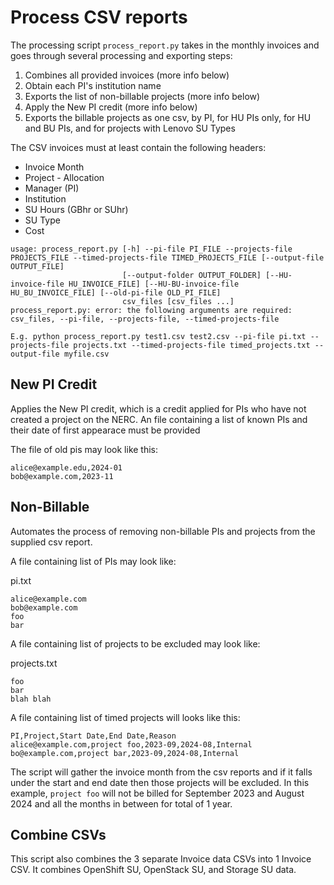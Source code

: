 # Process CSV reports

The processing script `process_report.py` takes in the monthly invoices and goes through several processing and exporting steps:
1. Combines all provided invoices (more info below)
2. Obtain each PI's institution name
3. Exports the list of non-billable projects (more info below)
4. Apply the New PI credit (more info below)
5. Exports the billable projects as one csv, by PI, for HU PIs only, for HU and BU PIs, and for projects with Lenovo SU Types

The CSV invoices must at least contain the following headers:
- Invoice Month
- Project - Allocation
- Manager (PI)
- Institution
- SU Hours (GBhr or SUhr)
- SU Type
- Cost

```
usage: process_report.py [-h] --pi-file PI_FILE --projects-file PROJECTS_FILE --timed-projects-file TIMED_PROJECTS_FILE [--output-file OUTPUT_FILE]
                         [--output-folder OUTPUT_FOLDER] [--HU-invoice-file HU_INVOICE_FILE] [--HU-BU-invoice-file HU_BU_INVOICE_FILE] [--old-pi-file OLD_PI_FILE]
                         csv_files [csv_files ...]
process_report.py: error: the following arguments are required: csv_files, --pi-file, --projects-file, --timed-projects-file

E.g. python process_report.py test1.csv test2.csv --pi-file pi.txt --projects-file projects.txt --timed-projects-file timed_projects.txt --output-file myfile.csv
```

## New PI Credit
Applies the New PI credit, which is a credit applied for PIs who have not created a project on the NERC. An file containing a list of known PIs and their date of first appearace must be provided

The file of old pis may look like this:
```
alice@example.edu,2024-01
bob@example.com,2023-11
```

## Non-Billable

Automates the process of removing non-billable PIs and projects from the supplied csv report.

A file containing list of PIs may look like:

pi.txt
```
alice@example.com
bob@example.com
foo
bar
```

A file containing list of projects to be excluded may look like:

projects.txt
```
foo
bar
blah blah
```

A file containing list of timed projects will looks like this:
```
PI,Project,Start Date,End Date,Reason
alice@example.com,project foo,2023-09,2024-08,Internal
bo@example.com,project bar,2023-09,2024-08,Internal
```

The script will gather the invoice month from the csv reports and if it falls under the start and end date then those projects will be excluded.
In this example, `project foo` will not be billed for September 2023 and August 2024 and all the months in between for total of 1 year.

## Combine CSVs

This script also combines the 3 separate Invoice data CSVs into 1 Invoice CSV. It combines 
OpenShift SU, OpenStack SU, and Storage SU data.
